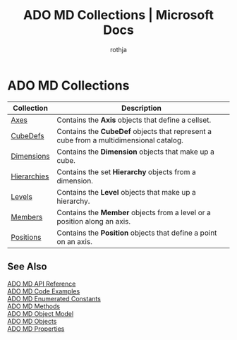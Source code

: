 ﻿---
description: "ADO MD Collections"
title: "ADO MD Collections | Microsoft Docs"
ms.prod: sql
ms.prod_service: connectivity
ms.technology: ado
ms.custom: ""
ms.date: "01/19/2017"
ms.reviewer: ""
ms.topic: conceptual
helpviewer_keywords: 
  - "ADO MD collections"
  - "collections [ADO MD]"
ms.assetid: 01c53429-ccc9-4077-b738-d3c1f43bd76c
author: rothja
ms.author: jroth
---
# ADO MD Collections

|Collection|Description|  
|-|-|  
|[Axes](./axes-collection-ado-md.md)|Contains the **Axis** objects that define a cellset.|  
|[CubeDefs](./cubedef-object-ado-md.md)|Contains the **CubeDef** objects that represent a cube from a multidimensional catalog.|  
|[Dimensions](./dimension-object-ado-md.md)|Contains the **Dimension** objects that make up a cube.|  
|[Hierarchies](./hierarchy-object-ado-md.md)|Contains the set **Hierarchy** objects from a dimension.|  
|[Levels](./level-object-ado-md.md)|Contains the **Level** objects that make up a hierarchy.|  
|[Members](./members-collection-ado-md.md)|Contains the **Member** objects from a level or a position along an axis.|  
|[Positions](./positions-collection-ado-md.md)|Contains the **Position** objects that define a point on an axis.|  
  
## See Also  
 [ADO MD API Reference](./ado-md-object-model.md?view=sql-server-ver15&preserve-view=true)   
 [ADO MD Code Examples](./ado-md-code-examples.md)   
 [ADO MD Enumerated Constants](./ado-md-enumerated-constants.md)   
 [ADO MD Methods](./ado-md-methods.md)   
 [ADO MD Object Model](./ado-md-object-model.md)   
 [ADO MD Objects](./ado-md-objects.md)   
 [ADO MD Properties](./ado-md-properties.md)
